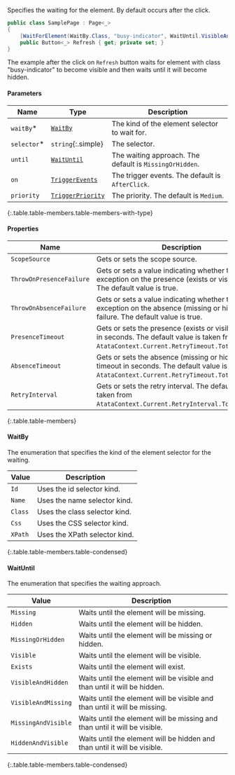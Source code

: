 Specifies the waiting for the element. By default occurs after the click.

```cs
public class SamplePage : Page<_>
{
    [WaitForElement(WaitBy.Class, "busy-indicator", WaitUntil.VisibleAndHidden)]
    public Button<_> Refresh { get; private set; }
}
```

The example after the click on `Refresh` button waits for element with class "busy-indicator" to become visible and then waits until it will become hidden.

#### Parameters

Name | Type | Description
---- | ---- | -----------
`waitBy`<span title="Required">*</span> | [`WaitBy`](#waitby) | The kind of the element selector to wait for.
`selector`<span title="Required">*</span> | `string`{:.simple} | The selector.
`until` | [`WaitUntil`](#waituntil) | The waiting approach. The default is `MissingOrHidden`.
`on` | [`TriggerEvents`](#triggerevents) | The trigger events. The default is `AfterClick`.
`priority` | [`TriggerPriority`](#triggerpriority) | The priority. The default is `Medium`.
{:.table.table-members.table-members-with-type}

#### Properties

Name | Description
---- | -----------
`ScopeSource` | Gets or sets the scope source.
`ThrowOnPresenceFailure` | Gets or sets a value indicating whether to throw the exception on the presence (exists or visible) failure. The default value is true.
`ThrowOnAbsenceFailure` | Gets or sets a value indicating whether to throw the exception on the absence (missing or hidden) failure. The default value is true.
`PresenceTimeout` | Gets or sets the presence (exists or visible) timeout in seconds. The default value is taken from `AtataContext.Current.RetryTimeout.TotalSeconds`.
`AbsenceTimeout` | Gets or sets the absence (missing or hidden) timeout in seconds. The default value is taken from `AtataContext.Current.RetryTimeout.TotalSeconds`.
`RetryInterval` | Gets or sets the retry interval. The default value is taken from `AtataContext.Current.RetryInterval.TotalSeconds`.
{:.table.table-members}

<a id="waitby" class="header-anchor"></a>

#### WaitBy

The enumeration that specifies the kind of the element selector for the waiting.

Value | Description
----- | -----------
`Id` | Uses the id selector kind.
`Name` | Uses the name selector kind.
`Class` | Uses the class selector kind.
`Css` | Uses the CSS selector kind.
`XPath` | Uses the XPath selector kind.
{:.table.table-members.table-condensed}

<a id="waituntil" class="header-anchor"></a>

#### WaitUntil

The enumeration that specifies the waiting approach.

Value | Description
----- | -----------
`Missing` | Waits until the element will be missing.
`Hidden` | Waits until the element will be hidden.
`MissingOrHidden` | Waits until the element will be missing or hidden.
`Visible` | Waits until the element will be visible.
`Exists` | Waits until the element will exist.
`VisibleAndHidden` | Waits until the element will be visible and than until it will be hidden.
`VisibleAndMissing` | Waits until the element will be visible and than until it will be missing.
`MissingAndVisible` | Waits until the element will be missing and than until it will be visible.
`HiddenAndVisible` | Waits until the element will be hidden and than until it will be visible.
{:.table.table-members.table-condensed}